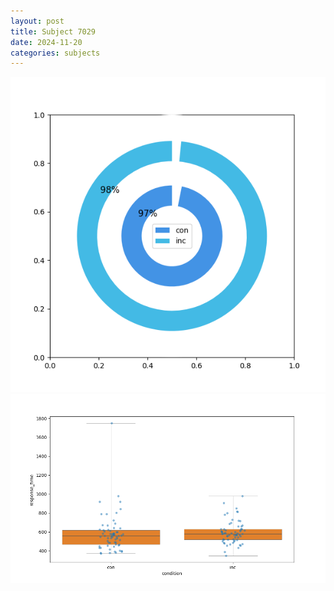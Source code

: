 ```yaml
---
layout: post
title: Subject 7029
date: 2024-11-20
categories: subjects
---
```


![](data/7029/run-5/7029_accuracy_by_condition.png)
![](data/7029/run-5/7029_rt.png)
